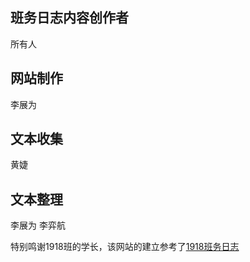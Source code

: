 ## 班务日志内容创作者
所有人

## 网站制作
李展为

## 文本收集
黄婕

## 文本整理
李展为
李弈航

特别鸣谢1918班的学长，该网站的建立参考了[1918班务日志](https://www.1918.site)

